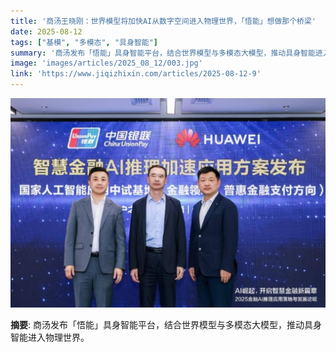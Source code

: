 ```yaml
---
title: '商汤王晓刚：世界模型将加快AI从数字空间进入物理世界，「悟能」想做那个桥梁'
date: 2025-08-12
tags: ["基模", "多模态", "具身智能"]
summary: '商汤发布「悟能」具身智能平台，结合世界模型与多模态大模型，推动具身智能进入物理世界。'
image: 'images/articles/2025_08_12/003.jpg'
link: 'https://www.jiqizhixin.com/articles/2025-08-12-9'
---
```

![商汤王晓刚：世界模型将加快AI从数字空间进入物理世界，「悟能」想做那个桥梁](images/articles/2025_08_12/003.jpg)

**摘要**: 商汤发布「悟能」具身智能平台，结合世界模型与多模态大模型，推动具身智能进入物理世界。
